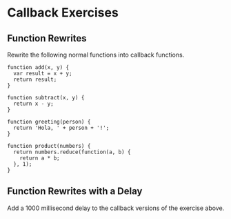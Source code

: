 # Callback Exercises

## Function Rewrites

Rewrite the following normal functions into callback functions.
```
function add(x, y) {
  var result = x + y;
  return result;
}

function subtract(x, y) {
  return x - y;
}

function greeting(person) {
  return 'Hola, ' + person + '!';
}

function product(numbers) {
  return numbers.reduce(function(a, b) {
    return a * b;
  }, 1);
}
```

## Function Rewrites with a Delay

Add a 1000 millisecond delay to the callback versions of the exercise above.